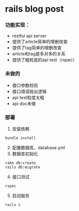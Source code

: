 # rails blog post


### 功能实现：
- restful api server
- 提供了article简单的增删改查
- 提供了tag简单的增删改查
- article和tag是多对多的关系
- 提供了粗粒度的api test（rspec）

### 未做的
- 接口参数校验
- 接口错误抛出逻辑
- api test粒度太粗
- api doc未做

### 部署
1. 安装依赖
```
bundle install
```
2. 配置数据库，database.yml
3. 数据库初始化
```
rake db:create
rails db:migrate
```
4. 接口测试
```
rspec 
```
5. 启动服务
```
rails s
```




